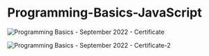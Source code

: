# Programming-Basics-JavaScript


![Programming Basics - September 2022 - Certificate](https://user-images.githubusercontent.com/113279073/221120995-23556743-9a63-4bad-8ba7-3f5c1c514ded.jpg)

![Programming Basics - September 2022 - Certificate-2](https://user-images.githubusercontent.com/113279073/221121069-678d165d-3668-47ed-b1ef-83e093d8aeab.jpg)
